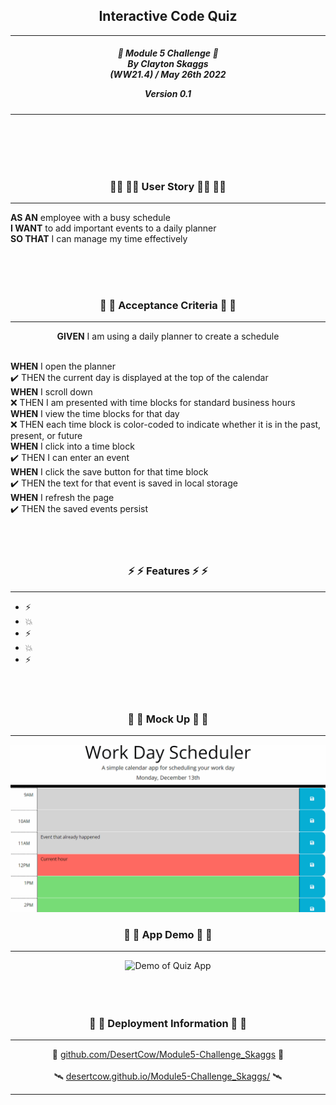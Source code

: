 <h2 align="center">Interactive Code Quiz</h2>

---

<div align="center">

<h5 align="center">

💼 Module 5 Challenge 💼<br>
By Clayton Skaggs<br>
(WW21.4) / May 26th 2022

Version 0.1</h5>
</div>

---

<br>
<br>
<br>
<br>

<h3 align="center">🧙‍♂️ 🧙‍♂️ User Story 🧙‍♂️ 🧙‍♂️</h3>

----

<p><b>AS AN</b> employee with a busy schedule<br>
<b>I WANT</b> to add important events to a daily planner<br>
<b>SO THAT</b> I can manage my time effectively</p>

<br>
<br>
<br>

<h3 align="center">🌟 🌟 Acceptance Criteria 🌟 🌟</h3>

---
<p align="center"> <b>GIVEN</b> I am using a daily planner to create a schedule<br><br></p>
<p align="left"><b>WHEN</b> I open the planner<br>
✔️ THEN the current day is displayed at the top of the calendar<br>
<b>WHEN</b> I scroll down <br>
❌ THEN I am presented with time blocks for standard business hours<br>
<b>WHEN</b> I view the time blocks for that day <br>
❌ THEN each time block is color-coded to indicate whether it is in the past, present, or future<br>
<b>WHEN</b> I click into a time block<br>
✔️ THEN I can enter an event<br>
<b>WHEN</b> I click the save button for that time block<br>
✔️ THEN the text for that event is saved in local storage<br>
<b>WHEN</b> I refresh the page<br>
✔️ THEN the saved events persist<br>
<br>
<br>
<br>

<h3 align="center">⚡ ⚡ Features ⚡ ⚡</h3>

---

<ul>
  <li>⚡ </li>
  <li>💥 </li>
  <li>⚡ </li>
  <li>💥 </li>
  <li>⚡ </li>
</ul>

<br>
<br>

<h3 align="center">💼 💼 Mock Up 💼 💼</h3>

---
<p align="center">
  <img src="./devNotes/mock_up_Demo.gif" alt="Mock up demo of Quiz App")
</p>

<h3 align="center">💼 💼 App Demo 💼 💼</h3>

---
<p align="center">
  <img src="./devNotes/Final_Demo.gif" alt="Demo of Quiz App")
</p>

<br>
<br>
<br>
<br>

<h3 align="center">📡 📡 Deployment Information 📡 📡</h3>

---

<div align="center">
🚀 <a href="https://github.com/DesertCow/Module5-Challenge_Skaggs">github.com/DesertCow/Module5-Challenge_Skaggs</a> 🚀
<br>
<br>
🛰️ <a href="https://desertcow.github.io/Module5-Challenge_Skaggs">desertcow.github.io/Module5-Challenge_Skaggs/</a> 🛰️
</div>

---

<br>
<br>
